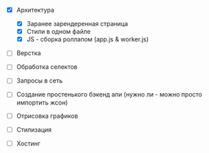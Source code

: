 - [x] Архитектура
    - [x] Заранее зарендеренная страница
    - [x] Стили в одном файле
    - [x] JS - сборка роллапом (app.js & worker.js)
- [ ] Верстка
- [ ] Обработка селектов
- [ ] Запросы в сеть
- [ ] Создание простенького бэкенд апи (нужно ли - можно просто импортить жсон)
- [ ] Отрисовка графиков
- [ ] Стилизация
- [ ] Хостинг


